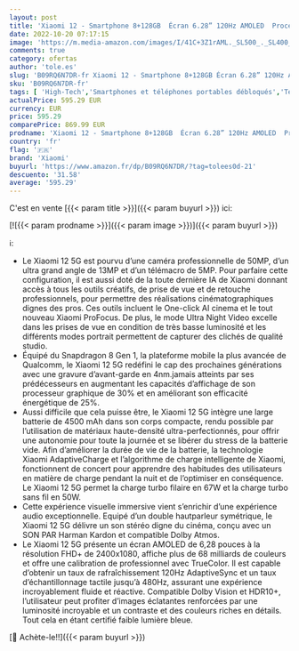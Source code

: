 ```yaml
---
layout: post
title: 'Xiaomi 12 - Smartphone 8+128GB  Écran 6.28” 120Hz AMOLED  Processeur Snapdragon 8 Gen 1  Triple Caméra 50MP+13MP+5MP  Batterie 4500mAh  Bleu  Version Française + 2 ans de garantie '
date: 2022-10-20 07:17:15
image: 'https://m.media-amazon.com/images/I/41C+3Z1rAML._SL500_._SL400_.jpg'
comments: true
category: ofertas
author: 'tole.es'
slug: 'B09RQ6N7DR-fr Xiaomi 12 - Smartphone 8+128GB Écran 6.28” 120Hz AMOLED...'
sku: 'B09RQ6N7DR-fr'
tags: [ 'High-Tech','Smartphones et téléphones portables débloqués','Téléphones portables et accessoires','xiaomi','🇫🇷', ]
actualPrice: 595.29 EUR
currency: EUR
price: 595.29
comparePrice: 869.99 EUR
prodname: 'Xiaomi 12 - Smartphone 8+128GB  Écran 6.28” 120Hz AMOLED  Processeur Snapdragon 8 Gen 1  Triple Caméra 50MP+13MP+5MP  Batterie 4500mAh  Bleu  Version Française + 2 ans de garantie '
country: 'fr'
flag: '🇫🇷'
brand: 'Xiaomi'
buyurl: 'https://www.amazon.fr/dp/B09RQ6N7DR/?tag=tolees0d-21'
descuento: '31.58'
average: '595.29'
---
```


C'est en vente [{{< param title >}}]({{< param buyurl >}}) ici:

[![{{< param prodname >}}]({{< param image >}})]({{< param buyurl >}})

ℹ️:

- Le Xiaomi 12 5G est pourvu d’une caméra professionnelle de 50MP, d’un ultra grand angle de 13MP et d’un télémacro de 5MP. Pour parfaire cette configuration, il est aussi doté de la toute dernière IA de Xiaomi donnant accès à tous les outils créatifs, de prise de vue et de retouche professionnels, pour permettre des réalisations cinématographiques dignes des pros. Ces outils incluent le One-click AI cinema et le tout nouveau Xiaomi ProFocus. De plus, le mode Ultra Night Video excelle dans les prises de vue en condition de très basse luminosité et les différents modes portrait permettent de capturer des clichés de qualité studio.
- Équipé du Snapdragon 8 Gen 1, la plateforme mobile la plus avancée de Qualcomm, le Xiaomi 12 5G redéfini le cap des prochaines générations avec une gravure d’avant-garde en 4nm.jamais atteints par ses prédécesseurs en augmentant les capacités d’affichage de son processeur graphique de 30% et en améliorant son efficacité énergétique de 25%.
- Aussi difficile que cela puisse être, le Xiaomi 12 5G intègre une large batterie de 4500 mAh dans son corps compacte, rendu possible par l’utilisation de matériaux haute-densité ultra-perfectionnés, pour offrir une autonomie pour toute la journée et se libérer du stress de la batterie vide. Afin d’améliorer la durée de vie de la batterie, la technologie Xiaomi AdaptiveCharge et l’algorithme de charge intelligente de Xiaomi, fonctionnent de concert pour apprendre des habitudes des utilisateurs en matière de charge pendant la nuit et de l’optimiser en conséquence. Le Xiaomi 12 5G permet la charge turbo filaire en 67W et la charge turbo sans fil en 50W.
- Cette expérience visuelle immersive vient s’enrichir d’une expérience audio exceptionnelle. Equipé d’un double hautparleur symétrique, le Xiaomi 12 5G délivre un son stéréo digne du cinéma, conçu avec un SON PAR Harman Kardon et compatible Dolby Atmos.
- Le Xiaomi 12 5G présente un écran AMOLED de 6,28 pouces à la résolution FHD+ de 2400x1080, affiche plus de 68 milliards de couleurs et offre une calibration de professionnel avec TrueColor. Il est capable d’obtenir un taux de rafraîchissement 120Hz AdaptiveSync et un taux d’échantillonnage tactile jusqu’à 480Hz, assurant une expérience incroyablement fluide et réactive. Compatible Dolby Vision et HDR10+, l’utilisateur peut profiter d’images éclatantes renforcées par une luminosité incroyable et un contraste et des couleurs riches en détails. Tout cela en étant certifié faible lumière bleue.

[🛒 Achète-le!!]({{< param buyurl >}})

